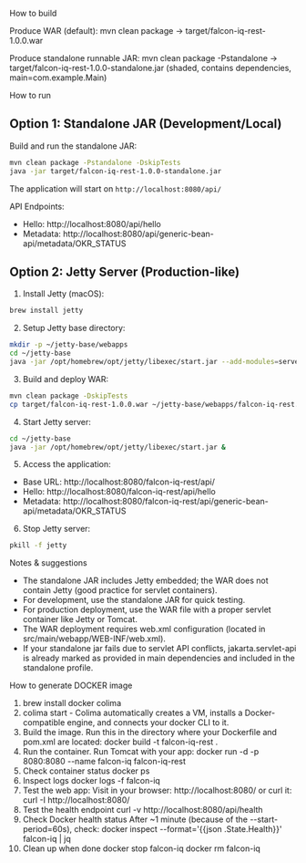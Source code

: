 How to build

Produce WAR (default): mvn clean package -> target/falcon-iq-rest-1.0.0.war

Produce standalone runnable JAR: mvn clean package -Pstandalone -> target/falcon-iq-rest-1.0.0-standalone.jar (shaded, contains dependencies, main=com.example.Main)

How to run

## Option 1: Standalone JAR (Development/Local)

Build and run the standalone JAR:
```bash
mvn clean package -Pstandalone -DskipTests
java -jar target/falcon-iq-rest-1.0.0-standalone.jar
```

The application will start on `http://localhost:8080/api/`

API Endpoints:
- Hello: http://localhost:8080/api/hello
- Metadata: http://localhost:8080/api/generic-bean-api/metadata/OKR_STATUS

## Option 2: Jetty Server (Production-like)

1. Install Jetty (macOS):
```bash
brew install jetty
```

2. Setup Jetty base directory:
```bash
mkdir -p ~/jetty-base/webapps
cd ~/jetty-base
java -jar /opt/homebrew/opt/jetty/libexec/start.jar --add-modules=server,http,ee10-deploy,ee10-webapp
```

3. Build and deploy WAR:
```bash
mvn clean package -DskipTests
cp target/falcon-iq-rest-1.0.0.war ~/jetty-base/webapps/falcon-iq-rest.war
```

4. Start Jetty server:
```bash
cd ~/jetty-base
java -jar /opt/homebrew/opt/jetty/libexec/start.jar &
```

5. Access the application:
- Base URL: http://localhost:8080/falcon-iq-rest/api/
- Hello: http://localhost:8080/falcon-iq-rest/api/hello
- Metadata: http://localhost:8080/falcon-iq-rest/api/generic-bean-api/metadata/OKR_STATUS

6. Stop Jetty server:
```bash
pkill -f jetty
```

Notes & suggestions

- The standalone JAR includes Jetty embedded; the WAR does not contain Jetty (good practice for servlet containers).
- For development, use the standalone JAR for quick testing.
- For production deployment, use the WAR file with a proper servlet container like Jetty or Tomcat.
- The WAR deployment requires web.xml configuration (located in src/main/webapp/WEB-INF/web.xml).
- If your standalone jar fails due to servlet API conflicts, jakarta.servlet-api is already marked as provided in main dependencies and included in the standalone profile.


How to generate DOCKER image

1. brew install docker colima
2. colima start - Colima automatically creates a VM, installs a Docker-compatible engine, and connects your docker CLI to it.
3. Build the image. Run this in the directory where your Dockerfile and pom.xml are located:
docker build -t falcon-iq-rest .
4. Run the container. Run Tomcat with your app:
docker run -d -p 8080:8080 --name falcon-iq falcon-iq-rest
5. Check container status
docker ps
6. Inspect logs
docker logs -f falcon-iq
7. Test the web app:
Visit in your browser: http://localhost:8080/
or curl it: curl -I http://localhost:8080/
8. Test the health endpoint
curl -v http://localhost:8080/api/health
9. Check Docker health status
After ~1 minute (because of the --start-period=60s), check:
docker inspect --format='{{json .State.Health}}' falcon-iq | jq
10. Clean up when done
docker stop falcon-iq
docker rm falcon-iq